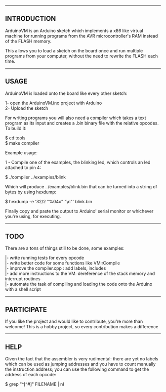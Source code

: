 
----------------
  INTRODUCTION
----------------

ArduinoVM is an Arduino sketch which implements a
x86 like virtual machine for running programs from the AVR microcontroller's RAM instead of the FLASH memory.

This allows you to load a sketch on the board once and run multiple programs from your computer, 
without the need to rewrite the FLASH each time. 

---------
  USAGE
---------

ArduinoVM is loaded onto the board like every other sketch:

  1- open the ArduinoVM.ino project with Arduino
  \
  2- Upload the sketch


For writing programs you will also need a compiler which 
takes a text program as its input and creates a .bin binary file with the relative opcodes.
To build it:

  $ cd tools
  \
  $ make compiler


Example usage:

1 - Compile one of the examples, the
    blinking led, which controls an
    led attached to pin 4:

  $ ./compiler ../examples/blink

Which will produce ../examples/blink.bin that can be
turned into a string of bytes by using hexdump:

  $ hexdump -e '32/2 "%04x" "\n"' blink.bin

Finally copy and paste the output to Arduino' serial monitor
or whichever you're using, for executing.

--------
  TODO
--------
There are a tons of things still to be done,
some examples:

|- write running tests for every opcode
\
|- write better code for some functions like VM::Compile
\
|- improve the compiler.cpp : add labels, includes
\
|- add more instructions to the VM: dereference of the stack memory and interrupt routines
\
|- automate the task of compiling and loading the code onto the Arduino with a shell script 


-------------
 PARTICIPATE
-------------
If you like the project and would like to contribute, you're more than welcome! This is
a hobby project, so every contribution makes a difference

------
 HELP 
------
Given the fact that the assembler is very rudimental: there are yet no labels which can be used as jumping addresses and you have to count manually the instruction address; you can use the following command to get the address of each opcode:

  $ grep "^[^#]" FILENAME | nl




